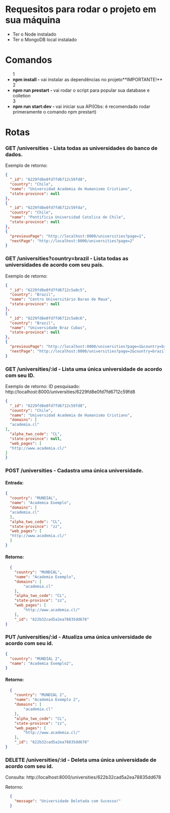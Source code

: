 # Requesitos para rodar o projeto em sua máquina
<ul>
  <li>Ter o Node instalado</li>
  <li>Ter o MongoDB local instalado</li>
</ul>

# Comandos
<ul>
  1<li><strong>npm install - </strong>vai instalar as dependências no projeto**IMPORTANTE!**</li>
  2<li><strong>npm run prestart - </strong> vai rodar o script para popular sua database e colletion</li>
  3<li><strong>npm run start:dev - </strong> vai iniciar sua API(Obs: é recomendado rodar primeramente o comando npm prestart)</li>
</ul>

# Rotas
<h3><strong>GET</strong> /universities - Lista todas as universidades do banco de dados.</h3>

Exemplo de retorno:

```json
{
  "_id": "6229fd8e0fd7fd6712c59fd8",
  "country": "Chile",
  "name": "Universidad Academia de Humanismo Cristiano",
  "state-province": null
},
{
  "_id": "6229fd8e0fd7fd6712c59fda",
  "country": "Chile",
  "name": "Pontificia Universidad Catolica de Chile",
  "state-province": null
},
{
  "previousPage": "http://localhost:8000/universities?page=1",
  "nextPage": "http://localhost:8000/universities?page=2"
}
```

<h3><strong>GET</strong> /universities?country=brazil - Lista todas as universidades de acordo com seu país.</h3>

Exemplo de retorno: 

```json
{
  "_id": "6229fd8e0fd7fd6712c5a0c5",
  "country": "Brazil",
  "name": "Centro Universitário Barao de Maua",
  "state-province": null
},
{
  "_id": "6229fd8e0fd7fd6712c5a0c6",
  "country": "Brazil",
  "name": "Universidade Braz Cubas",
  "state-province": null
},
{
  "previousPage": "http://localhost:8000/universities?page=1&country=brazil",
  "nextPage": "http://localhost:8000/universities?page=2&country=brazil"
}
```

<h3><strong>GET</strong> /universities/:id - Lista uma única universidade de acordo com seu ID.</h3>

Exemplo de retorno:
ID pesquisado: http://localhost:8000/universities/6229fd8e0fd7fd6712c59fd8

```json
{
  "_id": "6229fd8e0fd7fd6712c59fd8",
  "country": "Chile",
  "name": "Universidad Academia de Humanismo Cristiano",
  "domains": [
  "academia.cl"
],
  "alpha_two_code": "CL",
  "state-province": null,
  "web_pages": [
  "http://www.academia.cl/"
]
}
```

<h3><strong>POST /universities</strong> - Cadastra uma única universidade.</h3>

<h4>Entrada:</h4>


```json
{
  "country": "MUNDIAL",
  "name": "Academia Exemplo",
  "domains": [
  "academia.cl"
  ],
  "alpha_two_code": "CL",
  "state-province": "zz",
  "web_pages": [
  "http://www.academia.cl/"
  ]
}
```

<h4>Retorno:</h4>

```json
  {
    "country": "MUNDIAL",
    "name": "Academia Exemplo",
    "domains": [
        "academia.cl"
    ],
    "alpha_two_code": "CL",
    "state-province": "zz",
    "web_pages": [
        "http://www.academia.cl/"
    ],
    "_id": "622b32cad5a2ea78835dd678"
}
```

<h3><strong>PUT /universities/:id </strong> - Atualiza uma única universidade de acordo com seu id.</h3>

```json
{
  "country": "MUNDIAL 2",
  "name": "Academia Exemplo2",
}
```

<h4>Retorno:</h4>

```json
  {
    "country": "MUNDIAL 2",
    "name": "Academia Exemplo 2",
    "domains": [
        "academia.cl"
    ],
    "alpha_two_code": "CL",
    "state-province": "zz",
    "web_pages": [
        "http://www.academia.cl/"
    ],
    "_id": "622b32cad5a2ea78835dd678"
}
```

<h3><strong>DELETE /universities/:id </strong> - Deleta uma única universidade de acordo com seu id.</h3>

Consulta: http://localhost:8000/universities/622b32cad5a2ea78835dd678

Retorno:

```json
  {
    "message": "Universidade Deletada com Sucesso!"
  }
```




